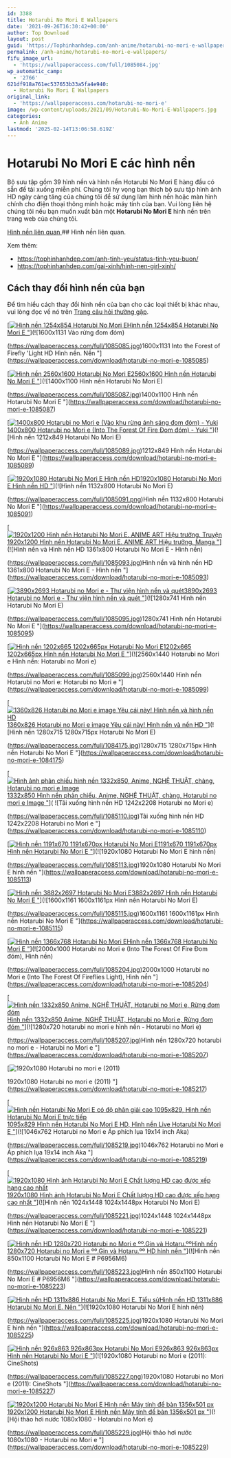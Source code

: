 ```yaml
---
id: 3388
title: Hotarubi No Mori E Wallpapers
date: '2021-09-26T16:30:42+00:00'
author: Top Download
layout: post
guid: 'https://Tophinhanhdep.com/anh-anime/hotarubi-no-mori-e-wallpapers/'
permalink: /anh-anime/hotarubi-no-mori-e-wallpapers/
fifu_image_url:
  - 'https://wallpaperaccess.com/full/1085084.jpg'
wp_automatic_camp:
  - '2766'
621df918a761ec537653b33a5fa4e940:
  - Hotarubi No Mori E Wallpapers
original_link:
  - 'https://wallpaperaccess.com/hotarubi-no-mori-e'
image: /wp-content/uploads/2021/09/Hotarubi-No-Mori-E-Wallpapers.jpg
categories:
  - Ảnh Anime
lastmod: '2025-02-14T13:06:58.619Z'
---
```

# Hotarubi No Mori E các hình nền

Bộ sưu tập gồm 39 hình nền và hình nền Hotarubi No Mori E hàng đầu có sẵn để tải xuống miễn phí. Chúng tôi hy vọng bạn thích bộ sưu tập hình ảnh HD ngày càng tăng của chúng tôi để sử dụng làm hình nền hoặc màn hình chính cho điện thoại thông minh hoặc máy tính của bạn. Vui lòng liên hệ chúng tôi nếu bạn muốn xuất bản một **Hotarubi No Mori E** hình nền trên trang web của chúng tôi.

[Hình nền liên quan ](#related) ## Hình nền liên quan.

   
 Xem thêm:

   
- <https://tophinhanhdep.com/anh-tinh-yeu/status-tinh-yeu-buon/>
- <https://tophinhanhdep.com/gai-xinh/hinh-nen-girl-xinh/>

## Cách thay đổi hình nền của bạn

Để tìm hiểu cách thay đổi hình nền của bạn cho các loại thiết bị khác nhau, vui lòng đọc về nó trên [Trang câu hỏi thường gặp](https://tophinhanhdep.com/faq/).

  
[[![Hình nền 1254x854 Hotarubi No Mori E](https://wallpaperaccess.com/full/1085084.jpg)Hình nền 1254x854 Hotarubi No Mori E "](https://wallpaperaccess.com/download/hotarubi-no-mori-e-1085084)](![1600x1131 Vào rừng đom đóm)

(https://wallpaperaccess.com/full/1085085.jpg)1600x1131 Into the Forest of Firefly 'Light HD Hình nền. Nền "](https://wallpaperaccess.com/download/hotarubi-no-mori-e-1085085)

[[![Hình nền 2560x1600 Hotarubi No Mori E](https://wallpaperaccess.com/full/1085086.jpg)2560x1600 Hình nền Hotarubi No Mori E "](https://wallpaperaccess.com/download/hotarubi-no-mori-e-1085086)](![1400x1100 Hình nền Hotarubi No Mori E)

(https://wallpaperaccess.com/full/1085087.jpg)1400x1100 Hình nền Hotarubi No Mori E "](https://wallpaperaccess.com/download/hotarubi-no-mori-e-1085087)

[[![1400x800 Hotarubi no Mori e (Vào khu rừng ánh sáng đom đóm) - Yuki](https://wallpaperaccess.com/full/1085088.jpg)1400x800 Hotarubi no Mori e (Into The Forest Of Fire Đom đóm) - Yuki "](https://wallpaperaccess.com/download/hotarubi-no-mori-e-1085088)](![Hình nền 1212x849 Hotarubi No Mori E)

(https://wallpaperaccess.com/full/1085089.jpg)1212x849 Hình nền Hotarubi No Mori E "](https://wallpaperaccess.com/download/hotarubi-no-mori-e-1085089)

[[![1920x1080 Hotarubi No Mori E Hình nền HD](https://wallpaperaccess.com/full/1084032.png)1920x1080 Hotarubi No Mori E Hình nền HD "](https://wallpaperaccess.com/download/hotarubi-no-mori-e-1084032)](![Hình nền 1132x800 Hotarubi No Mori E)

(https://wallpaperaccess.com/full/1085091.png)Hình nền 1132x800 Hotarubi No Mori E "](https://wallpaperaccess.com/download/hotarubi-no-mori-e-1085091)

[[![1920x1200 Hình nền Hotarubi No Mori E.  ANIME ART Hiệu trưởng.  Truyện](https://wallpaperaccess.com/full/1085092.jpg)1920x1200 Hình nền Hotarubi No Mori E. ANIME ART Hiệu trưởng. Manga "](https://wallpaperaccess.com/download/hotarubi-no-mori-e-1085092)](![Hình nền và Hình nền HD 1361x800 Hotarubi No Mori E - Hình nền)

(https://wallpaperaccess.com/full/1085093.jpg)Hình nền và hình nền HD 1361x800 Hotarubi No Mori E - Hình nền "](https://wallpaperaccess.com/download/hotarubi-no-mori-e-1085093)

[[![3890x2693 Hotarubi no Mori e - Thư viện hình nền và quét](https://wallpaperaccess.com/full/1084279.jpg)3890x2693 Hotarubi no Mori e - Thư viện hình nền và quét "](https://wallpaperaccess.com/download/hotarubi-no-mori-e-1084279)](![1280x741 Hình nền Hotarubi No Mori E)

(https://wallpaperaccess.com/full/1085095.jpg)1280x741 Hình nền Hotarubi No Mori E "](https://wallpaperaccess.com/download/hotarubi-no-mori-e-1085095)

[[![Hình nền 1202x665 1202x665px Hotarubi No Mori E](https://wallpaperaccess.com/full/1085096.jpg)1202x665 1202x665px Hình nền Hotarubi No Mori E "](https://wallpaperaccess.com/download/hotarubi-no-mori-e-1085096)](![2560x1440 Hotarubi no Mori e Hình nền: Hotarubi no Mori e)

(https://wallpaperaccess.com/full/1085099.jpg)2560x1440 Hình nền Hotarubi no Mori e: Hotarubi no Mori e "](https://wallpaperaccess.com/download/hotarubi-no-mori-e-1085099)

[[![1360x826 Hotarubi no Mori e image Yêu cái này!  Hình nền và hình nền HD](https://wallpaperaccess.com/full/1085106.jpg)1360x826 Hotarubi no Mori e image Yêu cái này! Hình nền và nền HD "](https://wallpaperaccess.com/download/hotarubi-no-mori-e-1085106)](![Hình nền 1280x715 1280x715px Hotarubi No Mori E)

(https://wallpaperaccess.com/full/1084175.jpg)1280x715 1280x715px Hình nền Hotarubi No Mori E "](https://wallpaperaccess.com/download/hotarubi-no-mori-e-1084175)

[[![Hình ảnh phản chiếu hình nền 1332x850, Anime, NGHỆ THUẬT, chàng, Hotarubi no mori e Image](https://wallpaperaccess.com/full/1085109.jpg)1332x850 Hình nền phản chiếu, Anime, NGHỆ THUẬT, chàng, Hotarubi no mori e Image "](https://wallpaperaccess.com/download/hotarubi-no-mori-e-1085109)]( ![Tải xuống hình nền HD 1242x2208 Hotarubi no Mori e)

(https://wallpaperaccess.com/full/1085110.jpg)Tải xuống hình nền HD 1242x2208 Hotarubi no Mori e "](https://wallpaperaccess.com/download/hotarubi-no-mori-e-1085110)

[[![Hình nền 1191x670 1191x670px Hotarubi No Mori E](https://wallpaperaccess.com/full/1085112.jpg)1191x670 1191x670px Hình nền Hotarubi No Mori E "](https://wallpaperaccess.com/download/hotarubi-no-mori-e-1085112)](![1920x1080 Hotarubi No Mori E hình nền)

(https://wallpaperaccess.com/full/1085113.jpg)1920x1080 Hotarubi No Mori E hình nền "](https://wallpaperaccess.com/download/hotarubi-no-mori-e-1085113)

[[![Hình nền 3882x2697 Hotarubi No Mori E](https://wallpaperaccess.com/full/1085114.jpg)3882x2697 Hình nền Hotarubi No Mori E "](https://wallpaperaccess.com/download/hotarubi-no-mori-e-1085114)](![1600x1161 1600x1161px Hình nền Hotarubi No Mori E)

(https://wallpaperaccess.com/full/1085115.jpg)1600x1161 1600x1161px Hình nền Hotarubi No Mori E "](https://wallpaperaccess.com/download/hotarubi-no-mori-e-1085115)

[[![Hình nền 1366x768 Hotarubi No Mori E](https://wallpaperaccess.com/full/1085180.png)Hình nền 1366x768 Hotarubi No Mori E "](https://wallpaperaccess.com/download/hotarubi-no-mori-e-1085180)](![2000x1000 Hotarubi no Mori e (Into The Forest Of Fire Đom đóm), Hình nền)

(https://wallpaperaccess.com/full/1085204.jpg)2000x1000 Hotarubi no Mori e (Into The Forest Of Fireflies Light), Hình nền "](https://wallpaperaccess.com/download/hotarubi-no-mori-e-1085204)

[[![Hình nền 1332x850 Anime, NGHỆ THUẬT, Hotarubi no Mori e, Rừng đom đóm](https://wallpaperaccess.com/full/1085205.jpg)Hình nền 1332x850 Anime, NGHỆ THUẬT, Hotarubi no Mori e, Rừng đom đóm "](https://wallpaperaccess.com/download/hotarubi-no-mori-e-1085205)](![1280x720 hotarubi no mori e hình nền - Hotarubi no Mori e)

(https://wallpaperaccess.com/full/1085207.jpg)Hình nền 1280x720 hotarubi no mori e - Hotarubi no Mori e "](https://wallpaperaccess.com/download/hotarubi-no-mori-e-1085207)

[![1920x1080 Hotarubi no mori e (2011)](https://wallpaperaccess.com/full/1085217.jpg)

1920x1080 Hotarubi no mori e (2011) "](https://wallpaperaccess.com/download/hotarubi-no-mori-e-1085217)

[[![Hình nền Hotarubi No Mori E có độ phân giải cao 1095x829, Hình nền Hotarubi No Mori E trực tiếp](https://wallpaperaccess.com/full/1085218.jpg)1095x829 Hình nền Hotarubi No Mori E HD, Hình nền Live Hotarubi No Mori E "](https://wallpaperaccess.com/download/hotarubi-no-mori-e-1085218)](![1046x762 Hotarubi no Mori e Áp phích lụa 19x14 inch Aka)

(https://wallpaperaccess.com/full/1085219.jpg)1046x762 Hotarubi no Mori e Áp phích lụa 19x14 inch Aka "](https://wallpaperaccess.com/download/hotarubi-no-mori-e-1085219)

[[![1920x1080 Hình ảnh Hotarubi No Mori E Chất lượng HD cao được xếp hạng cao nhất](https://wallpaperaccess.com/full/1085220.jpg)1920x1080 Hình ảnh Hotarubi No Mori E Chất lượng HD cao được xếp hạng cao nhất "](https://wallpaperaccess.com/download/hotarubi-no-mori-e-1085220)](![Hình nền 1024x1448 1024x1448px Hotarubi No Mori E)

(https://wallpaperaccess.com/full/1085221.jpg)1024x1448 1024x1448px Hình nền Hotarubi No Mori E "](https://wallpaperaccess.com/download/hotarubi-no-mori-e-1085221)

[[![Hình nền HD 1280x720 Hotarubi no Mori e ºº.Gin và Hotaru.ºº](https://wallpaperaccess.com/full/1085222.jpg)Hình nền 1280x720 Hotarubi no Mori e ºº.Gin và Hotaru.ºº HD hình nền "](https://wallpaperaccess.com/download/hotarubi-no-mori-e-1085222)](![Hình nền 850x1100 Hotarubi No Mori E # P6956M6)

(https://wallpaperaccess.com/full/1085223.jpg)Hình nền 850x1100 Hotarubi No Mori E # P6956M6 "](https://wallpaperaccess.com/download/hotarubi-no-mori-e-1085223)

[[![Hình nền HD 1311x886 Hotarubi No Mori E.  Tiểu sử](https://wallpaperaccess.com/full/1084267.jpg)Hình nền HD 1311x886 Hotarubi No Mori E. Nền "](https://wallpaperaccess.com/download/hotarubi-no-mori-e-1084267)](![1920x1080 Hotarubi No Mori E hình nền)

(https://wallpaperaccess.com/full/1085225.jpg)1920x1080 Hotarubi No Mori E hình nền "](https://wallpaperaccess.com/download/hotarubi-no-mori-e-1085225)

[[![Hình nền 926x863 926x863px Hotarubi No Mori E](https://wallpaperaccess.com/full/1085226.jpg)926x863 926x863px Hình nền Hotarubi No Mori E "](https://wallpaperaccess.com/download/hotarubi-no-mori-e-1085226)](![1920x1080 Hotarubi no Mori e (2011): CineShots)

(https://wallpaperaccess.com/full/1085227.png)1920x1080 Hotarubi no Mori e (2011): CineShots "](https://wallpaperaccess.com/download/hotarubi-no-mori-e-1085227)

[[![1920x1200 Hotarubi No Mori E Hình nền Máy tính để bàn 1356x501 px](https://wallpaperaccess.com/full/1085228.jpg)1920x1200 Hotarubi No Mori E Hình nền Máy tính để bàn 1356x501 px "](https://wallpaperaccess.com/download/hotarubi-no-mori-e-1085228)](![Hội thảo hơi nước 1080x1080 - Hotarubi no Mori e)

(https://wallpaperaccess.com/full/1085229.jpg)Hội thảo hơi nước 1080x1080 - Hotarubi no Mori e "](https://wallpaperaccess.com/download/hotarubi-no-mori-e-1085229)
